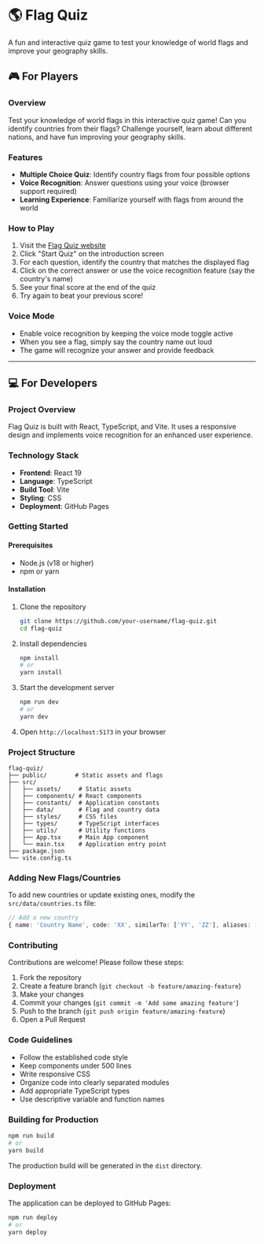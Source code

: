 # 🌎 Flag Quiz

A fun and interactive quiz game to test your knowledge of world flags and improve your geography skills.

## 🎮 For Players

### Overview
Test your knowledge of world flags in this interactive quiz game! Can you identify countries from their flags? Challenge yourself, learn about different nations, and have fun improving your geography skills.

### Features
- **Multiple Choice Quiz**: Identify country flags from four possible options
- **Voice Recognition**: Answer questions using your voice (browser support required)
- **Learning Experience**: Familiarize yourself with flags from around the world

### How to Play
1. Visit the [Flag Quiz website](https://antoniokov.com/flag-quiz)
2. Click "Start Quiz" on the introduction screen
3. For each question, identify the country that matches the displayed flag
4. Click on the correct answer or use the voice recognition feature (say the country's name)
5. See your final score at the end of the quiz
6. Try again to beat your previous score!

### Voice Mode
- Enable voice recognition by keeping the voice mode toggle active
- When you see a flag, simply say the country name out loud
- The game will recognize your answer and provide feedback

---

## 💻 For Developers

### Project Overview
Flag Quiz is built with React, TypeScript, and Vite. It uses a responsive design and implements voice recognition for an enhanced user experience.

### Technology Stack
- **Frontend**: React 19
- **Language**: TypeScript
- **Build Tool**: Vite
- **Styling**: CSS
- **Deployment**: GitHub Pages

### Getting Started

#### Prerequisites
- Node.js (v18 or higher)
- npm or yarn

#### Installation
1. Clone the repository
   ```bash
   git clone https://github.com/your-username/flag-quiz.git
   cd flag-quiz
   ```

2. Install dependencies
   ```bash
   npm install
   # or
   yarn install
   ```

3. Start the development server
   ```bash
   npm run dev
   # or
   yarn dev
   ```

4. Open `http://localhost:5173` in your browser

### Project Structure
```
flag-quiz/
├── public/        # Static assets and flags
├── src/
│   ├── assets/     # Static assets
│   ├── components/ # React components
│   ├── constants/  # Application constants
│   ├── data/       # Flag and country data
│   ├── styles/     # CSS files
│   ├── types/      # TypeScript interfaces
│   ├── utils/      # Utility functions
│   ├── App.tsx     # Main App component
│   └── main.tsx    # Application entry point
├── package.json
└── vite.config.ts
```

### Adding New Flags/Countries
To add new countries or update existing ones, modify the `src/data/countries.ts` file:

```typescript
// Add a new country
{ name: 'Country Name', code: 'XX', similarTo: ['YY', 'ZZ'], aliases: ['Alternate Name'] }
```

### Contributing
Contributions are welcome! Please follow these steps:

1. Fork the repository
2. Create a feature branch (`git checkout -b feature/amazing-feature`)
3. Make your changes
4. Commit your changes (`git commit -m 'Add some amazing feature'`)
5. Push to the branch (`git push origin feature/amazing-feature`)
6. Open a Pull Request

### Code Guidelines
- Follow the established code style
- Keep components under 500 lines
- Write responsive CSS
- Organize code into clearly separated modules
- Add appropriate TypeScript types
- Use descriptive variable and function names

### Building for Production
```bash
npm run build
# or
yarn build
```

The production build will be generated in the `dist` directory.

### Deployment
The application can be deployed to GitHub Pages:

```bash
npm run deploy
# or
yarn deploy
```
